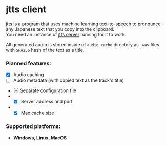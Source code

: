 # jtts client

jtts is a program that uses machine learning text-to-speech to pronounce any Japanese text that you copy into the clipboard.  
You need an instance of [jtts server](https://github.com/Ayashiihito/japanese_tts_server) running for it to work.

All generated audio is stored inside of `audio_cache` directory as `.wav` files with `SHA256` hash of the text as a title.

### Planned features:
- [x] Audio caching
- [ ] Audio metadata (with copied text as the track's title)  
- [-] Separate configuration file
- - [x] Server address and port
- - [x] Max cache size 

### Supported platforms:
- **Windows, Linux, MacOS**
